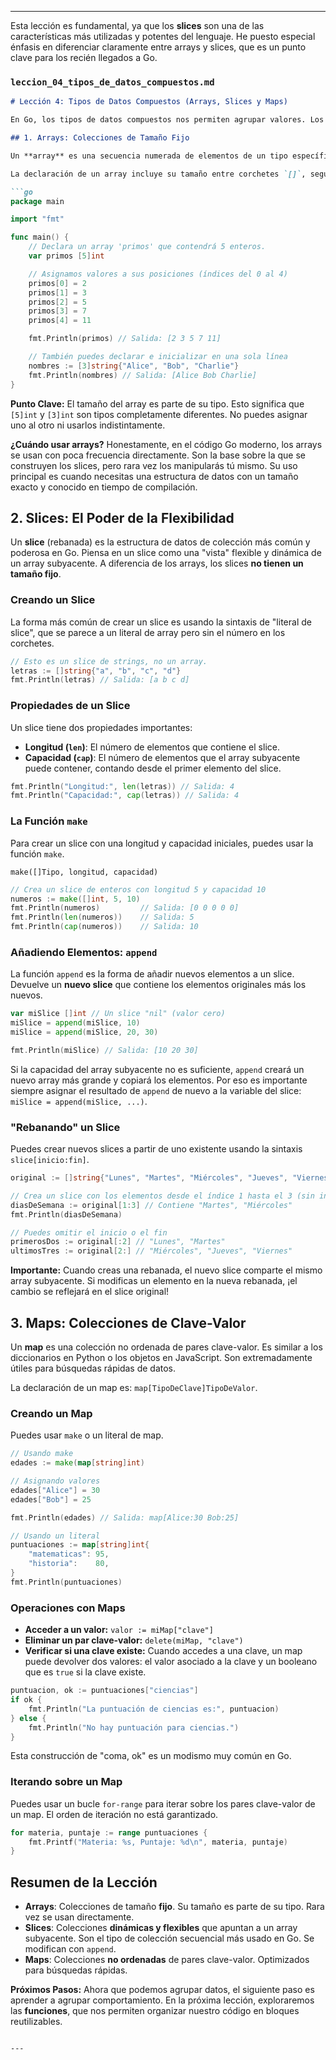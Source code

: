 
---

Esta lección es fundamental, ya que los **slices** son una de las características más utilizadas y potentes del lenguaje. He puesto especial énfasis en diferenciar claramente entre arrays y slices, que es un punto clave para los recién llegados a Go.

### `leccion_04_tipos_de_datos_compuestos.md`

```markdown
# Lección 4: Tipos de Datos Compuestos (Arrays, Slices y Maps)

En Go, los tipos de datos compuestos nos permiten agrupar valores. Los tres tipos de colecciones más importantes que usarás a diario son los arrays, los slices y los maps. Entender sus diferencias y cuándo usar cada uno es crucial para escribir código idiomático y eficiente en Go.

## 1. Arrays: Colecciones de Tamaño Fijo

Un **array** es una secuencia numerada de elementos de un tipo específico con una **longitud fija**. Una vez que declaras un array de un tamaño determinado, no puedes cambiarlo.

La declaración de un array incluye su tamaño entre corchetes `[]`, seguido del tipo de sus elementos.

```go
package main

import "fmt"

func main() {
    // Declara un array 'primos' que contendrá 5 enteros.
    var primos [5]int 

    // Asignamos valores a sus posiciones (índices del 0 al 4)
    primos[0] = 2
    primos[1] = 3
    primos[2] = 5
    primos[3] = 7
    primos[4] = 11

    fmt.Println(primos) // Salida: [2 3 5 7 11]

    // También puedes declarar e inicializar en una sola línea
    nombres := [3]string{"Alice", "Bob", "Charlie"}
    fmt.Println(nombres) // Salida: [Alice Bob Charlie]
}
```

**Punto Clave:** El tamaño del array es parte de su tipo. Esto significa que `[5]int` y `[3]int` son tipos completamente diferentes. No puedes asignar uno al otro ni usarlos indistintamente.

**¿Cuándo usar arrays?**
Honestamente, en el código Go moderno, los arrays se usan con poca frecuencia directamente. Son la base sobre la que se construyen los slices, pero rara vez los manipularás tú mismo. Su uso principal es cuando necesitas una estructura de datos con un tamaño exacto y conocido en tiempo de compilación.

## 2. Slices: El Poder de la Flexibilidad

Un **slice** (rebanada) es la estructura de datos de colección más común y poderosa en Go. Piensa en un slice como una "vista" flexible y dinámica de un array subyacente. A diferencia de los arrays, los slices **no tienen un tamaño fijo**.

### Creando un Slice

La forma más común de crear un slice es usando la sintaxis de "literal de slice", que se parece a un literal de array pero sin el número en los corchetes.

```go
// Esto es un slice de strings, no un array.
letras := []string{"a", "b", "c", "d"}
fmt.Println(letras) // Salida: [a b c d]
```

### Propiedades de un Slice

Un slice tiene dos propiedades importantes:
- **Longitud (`len`)**: El número de elementos que contiene el slice.
- **Capacidad (`cap`)**: El número de elementos que el array subyacente puede contener, contando desde el primer elemento del slice.

```go
fmt.Println("Longitud:", len(letras)) // Salida: 4
fmt.Println("Capacidad:", cap(letras)) // Salida: 4
```

### La Función `make`

Para crear un slice con una longitud y capacidad iniciales, puedes usar la función `make`.

`make([]Tipo, longitud, capacidad)`

```go
// Crea un slice de enteros con longitud 5 y capacidad 10
numeros := make([]int, 5, 10)
fmt.Println(numeros)         // Salida: [0 0 0 0 0]
fmt.Println(len(numeros))    // Salida: 5
fmt.Println(cap(numeros))    // Salida: 10
```

### Añadiendo Elementos: `append`

La función `append` es la forma de añadir nuevos elementos a un slice. Devuelve un **nuevo slice** que contiene los elementos originales más los nuevos.

```go
var miSlice []int // Un slice "nil" (valor cero)
miSlice = append(miSlice, 10)
miSlice = append(miSlice, 20, 30)

fmt.Println(miSlice) // Salida: [10 20 30]
```

Si la capacidad del array subyacente no es suficiente, `append` creará un nuevo array más grande y copiará los elementos. Por eso es importante siempre asignar el resultado de `append` de nuevo a la variable del slice: `miSlice = append(miSlice, ...)`.

### "Rebanando" un Slice

Puedes crear nuevos slices a partir de uno existente usando la sintaxis `slice[inicio:fin]`.

```go
original := []string{"Lunes", "Martes", "Miércoles", "Jueves", "Viernes"}

// Crea un slice con los elementos desde el índice 1 hasta el 3 (sin incluir el 3)
diasDeSemana := original[1:3] // Contiene "Martes", "Miércoles"
fmt.Println(diasDeSemana)

// Puedes omitir el inicio o el fin
primerosDos := original[:2] // "Lunes", "Martes"
ultimosTres := original[2:] // "Miércoles", "Jueves", "Viernes"
```

**Importante:** Cuando creas una rebanada, el nuevo slice comparte el mismo array subyacente. Si modificas un elemento en la nueva rebanada, ¡el cambio se reflejará en el slice original!

## 3. Maps: Colecciones de Clave-Valor

Un **map** es una colección no ordenada de pares clave-valor. Es similar a los diccionarios en Python o los objetos en JavaScript. Son extremadamente útiles para búsquedas rápidas de datos.

La declaración de un map es: `map[TipoDeClave]TipoDeValor`.

### Creando un Map

Puedes usar `make` o un literal de map.

```go
// Usando make
edades := make(map[string]int)

// Asignando valores
edades["Alice"] = 30
edades["Bob"] = 25

fmt.Println(edades) // Salida: map[Alice:30 Bob:25]

// Usando un literal
puntuaciones := map[string]int{
    "matematicas": 95,
    "historia":    80,
}
fmt.Println(puntuaciones)
```

### Operaciones con Maps

- **Acceder a un valor:** `valor := miMap["clave"]`
- **Eliminar un par clave-valor:** `delete(miMap, "clave")`
- **Verificar si una clave existe:**
  Cuando accedes a una clave, un map puede devolver dos valores: el valor asociado a la clave y un booleano que es `true` si la clave existe.

```go
puntuacion, ok := puntuaciones["ciencias"]
if ok {
    fmt.Println("La puntuación de ciencias es:", puntuacion)
} else {
    fmt.Println("No hay puntuación para ciencias.")
}
```
Esta construcción de "coma, ok" es un modismo muy común en Go.

### Iterando sobre un Map

Puedes usar un bucle `for-range` para iterar sobre los pares clave-valor de un map. El orden de iteración no está garantizado.

```go
for materia, puntaje := range puntuaciones {
    fmt.Printf("Materia: %s, Puntaje: %d\n", materia, puntaje)
}
```

## Resumen de la Lección

- **Arrays**: Colecciones de tamaño **fijo**. Su tamaño es parte de su tipo. Rara vez se usan directamente.
- **Slices**: Colecciones **dinámicas y flexibles** que apuntan a un array subyacente. Son el tipo de colección secuencial más usado en Go. Se modifican con `append`.
- **Maps**: Colecciones **no ordenadas** de pares clave-valor. Optimizados para búsquedas rápidas.

**Próximos Pasos:** Ahora que podemos agrupar datos, el siguiente paso es aprender a agrupar comportamiento. En la próxima lección, exploraremos las **funciones**, que nos permiten organizar nuestro código en bloques reutilizables.
```

---

